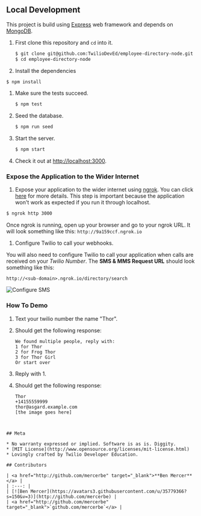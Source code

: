 ## Local Development

This project is build using [Express](http://expressjs.com/) web framework and depends on [MongoDB](https://www.mongodb.com).

1. First clone this repository and `cd` into it.

   ```bash
   $ git clone git@github.com:TwilioDevEd/employee-directory-node.git
   $ cd employee-directory-node
   ```

1. Install the dependencies

  ```bash
  $ npm install
  ```

1. Make sure the tests succeed.

   ```bash
   $ npm test
   ```

1. Seed the database.

   ```bash
   $ npm run seed
   ```

1. Start the server.

   ```bash
   $ npm start
   ```

1. Check it out at [http://localhost:3000](http://localhost:3000).

### Expose the Application to the Wider Internet

1. Expose your application to the wider internet using [ngrok](http://ngrok.com). You can click
  [here](#expose-the-application-to-the-wider-internet) for more details. This step
  is important because the application won't work as expected if you run it through
  localhost.

  ```bash
  $ ngrok http 3000
  ```

  Once ngrok is running, open up your browser and go to your ngrok URL. It will
  look something like this: `http://9a159ccf.ngrok.io`

1. Configure Twilio to call your webhooks.

  You will also need to configure Twilio to call your application when calls are received
  on your _Twilio Number_. The **SMS & MMS Request URL** should look something like this:

  ```
  http://<sub-domain>.ngrok.io/directory/search
  ```

  ![Configure SMS](http://howtodocs.s3.amazonaws.com/twilio-number-config-all-med.gif)

### How To Demo

1. Text your twilio number the name "Thor".
1. Should get the following response:

   ```
   We found multiple people, reply with:
   1 for Thor
   2 for Frog Thor
   3 for Thor Girl
   Or start over
   ```
1. Reply with 1.
1. Should get the following response:

   ```
   Thor
   +14155559999
   thor@asgard.example.com
   [the image goes here]
  ```


## Meta

* No warranty expressed or implied. Software is as is. Diggity.
* [MIT License](http://www.opensource.org/licenses/mit-license.html)
* Lovingly crafted by Twilio Developer Education.

## Contributors

| <a href="http://github.com/mercerbe" target="_blank">**Ben Mercer**</a> |
| :---: |
| [![Ben Mercer](https://avatars3.githubusercontent.com/u/35779366?s=150&v=3)](http://github.com/mercerbe) |
| <a href="http://github.com/mercerbe" target="_blank">`github.com/mercerbe`</a> |
